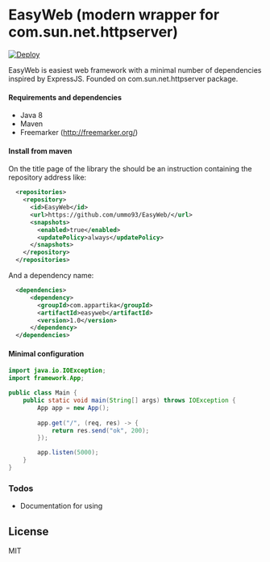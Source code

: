 # EasyWeb (modern wrapper for com.sun.net.httpserver)

[![Deploy](https://www.herokucdn.com/deploy/button.svg)](https://heroku.com/deploy?template=https://github.com/ummo93/EasyWeb)

EasyWeb is easiest web framework with a minimal number of dependencies inspired by ExpressJS. Founded on com.sun.net.httpserver package.
#### Requirements and dependencies
  - Java 8
  - Maven
  - Freemarker (http://freemarker.org/)
  
#### Install from maven
On the title page of the library the should be an instruction containing the repository address like:
```xml
  <repositories>
    <repository>
      <id>EasyWeb</id>
      <url>https://github.com/ummo93/EasyWeb/</url>
      <snapshots>
        <enabled>true</enabled>
        <updatePolicy>always</updatePolicy>
      </snapshots>
    </repository>
  </repositories>
```

And a dependency name:
```xml
  <dependencies>
      <dependency>
        <groupId>com.appartika</groupId>
        <artifactId>easyweb</artifactId>
        <version>1.0</version>
      </dependency>
  </dependencies>
```

#### Minimal configuration
```java
import java.io.IOException;
import framework.App;

public class Main {
    public static void main(String[] args) throws IOException {
        App app = new App();
        
        app.get("/", (req, res) -> {
            return res.send("ok", 200);
        });

        app.listen(5000);
    }
}
```

### Todos

 - Documentation for using

License
----

MIT
